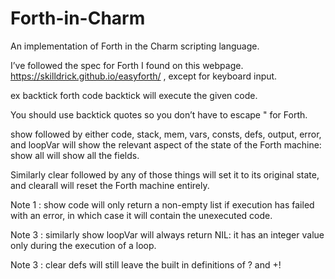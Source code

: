 # Forth-in-Charm
An implementation of Forth in the Charm scripting language.

I’ve followed the spec for Forth I found on this webpage. https://skilldrick.github.io/easyforth/ , except for keyboard input.

ex backtick forth code backtick will execute the given code.

You should use backtick quotes so you don’t have to escape " for Forth.

show followed by either code, stack, mem, vars, consts, defs, output, error, and loopVar will show the relevant aspect of the state of the Forth machine: show all will show all the fields.

Similarly clear followed by any of those things will set it to its original state, and clearall will reset the Forth machine entirely.

Note 1 : show code will only return a non-empty list if execution has failed with an error, in which case it will contain the unexecuted code.

Note 3 : similarly show loopVar will always return NIL: it has an integer value only during the execution of a loop.

Note 3 : clear defs will still leave the built in definitions of ? and +!
